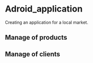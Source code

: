 # Adroid_application
Creating an application for a local market. 

## Manage of products
## Manage of clients 